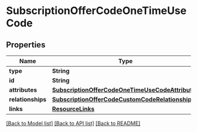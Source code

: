 # SubscriptionOfferCodeOneTimeUseCode

## Properties
Name | Type | Description | Notes
------------ | ------------- | ------------- | -------------
**type** | **String** |  | 
**id** | **String** |  | 
**attributes** | [**SubscriptionOfferCodeOneTimeUseCodeAttributes**](SubscriptionOfferCodeOneTimeUseCodeAttributes.md) |  | [optional] 
**relationships** | [**SubscriptionOfferCodeCustomCodeRelationships**](SubscriptionOfferCodeCustomCodeRelationships.md) |  | [optional] 
**links** | [**ResourceLinks**](ResourceLinks.md) |  | [optional] 

[[Back to Model list]](../README.md#documentation-for-models) [[Back to API list]](../README.md#documentation-for-api-endpoints) [[Back to README]](../README.md)


